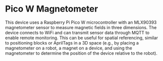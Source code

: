 # Pico W Magnetometer

This device uses a Raspberry Pi Pico W microcontroller with an MLX90393 magnetometer sensor to measure magnetic fields in three dimensions. The device connects to WiFi and can transmit sensor data through MQTT to enable remote monitoring. This can be useful for spatial referencing, similar to positioning blocks or AprilTags in a 3D space (e.g., by placing a magnetometer on a robot, a magnet on a device, and using the magnetometer to determine the position of the device relative to the robot).
